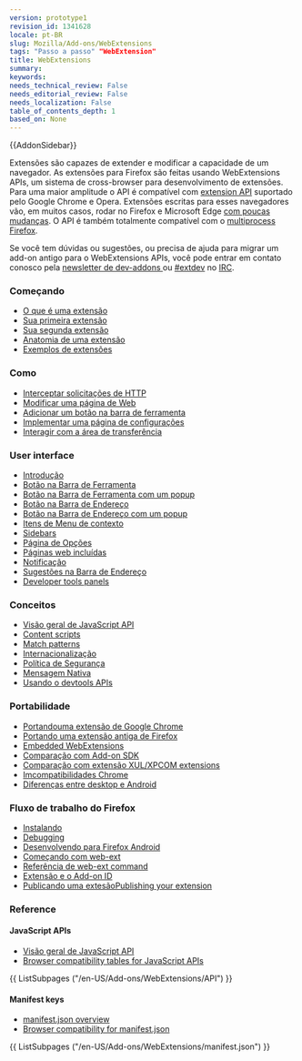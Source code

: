 ```yaml
---
version: prototype1
revision_id: 1341628
locale: pt-BR
slug: Mozilla/Add-ons/WebExtensions
tags: "Passo a passo" "WebExtension"
title: WebExtensions
summary: 
keywords: 
needs_technical_review: False
needs_editorial_review: False
needs_localization: False
table_of_contents_depth: 1
based_on: None
---
```

<div>{{AddonSidebar}}</div>

<p>Extensões são capazes de extender e modificar a capacidade de um navegador. As extensões para Firefox são feitas usando WebExtensions APIs, um sistema de cross-browser para desenvolvimento de extensões. Para uma maior amplitude o API é compatível com <a class="external-icon external" href="https://developer.chrome.com/extensions">extension API</a> suportado pelo Google Chrome e Opera. Extensões escritas para esses navegadores vão, em muitos casos, rodar no Firefox e Microsoft Edge <a href="https://developer.mozilla.org/en-US/Add-ons/WebExtensions/Porting_from_Google_Chrome">com poucas mudanças</a>. O API é também totalmente compatível com o <a href="https://developer.mozilla.org/en-US/Firefox/Multiprocess_Firefox">multiprocess Firefox</a>.</p>

<p>Se você tem dúvidas ou sugestões, ou precisa de ajuda para migrar um add-on antigo para o WebExtensions APIs, você pode entrar em contato conosco pela <a class="external external-icon" href="https://mail.mozilla.org/listinfo/dev-addons">newsletter de dev-addons </a>ou <a href="irc://irc.mozilla.org/extdev">#extdev</a> no <a class="external-icon external" href="https://wiki.mozilla.org/IRC">IRC</a>.</p>

<div class="row topicpage-table">
<div class="section">
<h3 id="Começando">Começando</h3>

<ul>
 <li><a href="https://developer.mozilla.org/pt-BR/Add-ons/WebExtensions/What_are_WebExtensions">O que é uma extensão </a></li>
 <li><a href="/en-US/Add-ons/WebExtensions/Your_first_WebExtension">Sua primeira extensão</a></li>
 <li><a href="/en-US/Add-ons/WebExtensions/Your_second_WebExtension">Sua segunda extensão</a></li>
 <li><a href="/en-US/Add-ons/WebExtensions/Anatomy_of_a_WebExtension">Anatomia de uma extensão</a></li>
 <li><a href="/en-US/Add-ons/WebExtensions/Examples">Exemplos de extensões</a></li>
</ul>

<h3 id="Como">Como</h3>

<ul>
 <li><a href="/en-US/docs/Mozilla/Add-ons/WebExtensions/Intercept_HTTP_requests">Interceptar solicitações de HTTP</a></li>
 <li><a href="/en-US/docs/Mozilla/Add-ons/WebExtensions/Modify_a_web_page">Modificar uma página de Web</a></li>
 <li><a href="/en-US/docs/Mozilla/Add-ons/WebExtensions/Add_a_button_to_the_toolbar">Adicionar um botão na barra de ferramenta</a></li>
 <li><a href="/en-US/docs/Mozilla/Add-ons/WebExtensions/Implement_a_settings_page">Implementar uma página de configurações</a></li>
 <li><a href="/en-US/docs/Mozilla/Add-ons/WebExtensions/Interact_with_the_clipboard">Interagir com a área de transferência</a></li>
</ul>

<h3 id="User_interface">User interface</h3>

<ul>
 <li><a href="/en-US/docs/Mozilla/Add-ons/WebExtensions/user_interface">Introdução</a></li>
 <li><a href="/en-US/docs/Mozilla/Add-ons/WebExtensions/user_interface/Browser_action">Botão na Barra de Ferramenta</a></li>
 <li><a href="/en-US/docs/Mozilla/Add-ons/WebExtensions/user_interface/Popups">Botão na Barra de Ferramenta com um popup</a></li>
 <li><a href="/en-US/docs/Mozilla/Add-ons/WebExtensions/user_interface/Page_actions">Botão na Barra de Endereço</a></li>
 <li><a href="/en-US/docs/Mozilla/Add-ons/WebExtensions/user_interface/Popups">Botão na Barra de Endereço com um popup</a></li>
 <li><a href="/en-US/docs/Mozilla/Add-ons/WebExtensions/user_interface/Context_menu_items">Itens de Menu de contexto</a></li>
 <li><a href="/en-US/docs/Mozilla/Add-ons/WebExtensions/user_interface/Sidebars">Sidebars</a></li>
 <li><a href="/en-US/docs/Mozilla/Add-ons/WebExtensions/user_interface/Options_pages">Página de Opções</a></li>
 <li><a href="/en-US/docs/Mozilla/Add-ons/WebExtensions/user_interface/Bundled_web_pages">Páginas web incluídas</a></li>
 <li><a href="/en-US/docs/Mozilla/Add-ons/WebExtensions/user_interface/Notifications">Notificação</a></li>
 <li><a href="/en-US/docs/Mozilla/Add-ons/WebExtensions/user_interface/Omnibox">Sugestões na Barra de Endereço</a></li>
 <li><a href="/en-US/docs/Mozilla/Add-ons/WebExtensions/user_interface/devtools_panels">Developer tools panels</a></li>
</ul>

<h3 id="Conceitos">Conceitos</h3>

<ul>
 <li><a href="/en-US/docs/Mozilla/Add-ons/WebExtensions/API">Visão geral de JavaScript API</a></li>
 <li><a href="/en-US/Add-ons/WebExtensions/Content_scripts">Content scripts</a></li>
 <li><a href="/en-US/Add-ons/WebExtensions/Match_patterns">Match patterns</a></li>
 <li><a href="/en-US/docs/Mozilla/Add-ons/WebExtensions/Internationalization">Internacionalização</a></li>
 <li><a href="/en-US/docs/Mozilla/Add-ons/WebExtensions/Content_Security_Policy">Política de Segurança</a></li>
 <li><a href="/en-US/docs/Mozilla/Add-ons/WebExtensions/Native_messaging">Mensagem Nativa</a></li>
 <li><a href="/en-US/docs/Mozilla/Add-ons/WebExtensions/Using_the_devtools_APIs">Usando o devtools APIs</a></li>
</ul>

<h3 id="Portabilidade">Portabilidade</h3>

<ul>
 <li><a href="/en-US/docs/Mozilla/Add-ons/WebExtensions/Porting_a_legacy_Firefox_add-on">Portandouma extensão de Google Chrome</a></li>
 <li><a href="/en-US/docs/Mozilla/Add-ons/WebExtensions/Porting_a_legacy_Firefox_add-on">Portando uma extensão antiga de Firefox </a></li>
 <li><a href="/en-US/docs/Mozilla/Add-ons/WebExtensions/Embedded_WebExtensions">Embedded WebExtensions</a></li>
 <li><a href="/en-US/docs/Mozilla/Add-ons/WebExtensions/Comparison_with_the_Add-on_SDK">Comparação com Add-on SDK</a></li>
 <li><a href="/en-US/docs/Mozilla/Add-ons/WebExtensions/Comparison_with_XUL_XPCOM_extensions">Comparação com extensão XUL/XPCOM extensions</a></li>
 <li><a href="/en-US/docs/Mozilla/Add-ons/WebExtensions/Chrome_incompatibilities">Imcompatibilidades Chrome</a></li>
 <li><a href="/en-US/docs/Mozilla/Add-ons/WebExtensions/Differences_between_desktop_and_Android">Diferenças entre desktop e Android</a></li>
</ul>

<h3 id="Fluxo_de_trabalho_do_Firefox">Fluxo de trabalho do Firefox</h3>

<ul>
 <li><a href="/en-US/Add-ons/WebExtensions/Temporary_Installation_in_Firefox">Instalando</a></li>
 <li><a href="/en-US/Add-ons/WebExtensions/Debugging">Debugging</a></li>
 <li><a href="/en-US/docs/Mozilla/Add-ons/WebExtensions/Developing_WebExtensions_for_Firefox_for_Android">Desenvolvendo para Firefox Android</a></li>
 <li><a href="/en-US/docs/Mozilla/Add-ons/WebExtensions/Getting_started_with_web-ext">Começando com web-ext</a></li>
 <li><a href="/en-US/docs/Mozilla/Add-ons/WebExtensions/web-ext_command_reference">Referência de web-ext command</a></li>
 <li><a href="/en-US/docs/Mozilla/Add-ons/WebExtensions/WebExtensions_and_the_Add-on_ID">Extensão e o Add-on ID</a></li>
 <li><a href="/en-US/docs/Mozilla/Add-ons/WebExtensions/Publishing_your_WebExtension">Publicando uma extesãoPublishing your extension</a></li>
</ul>
</div>

<div class="section">
<h3 id="Reference">Reference</h3>

<h4 id="JavaScript_APIs">JavaScript APIs</h4>

<ul>
 <li><a href="/en-US/docs/Mozilla/Add-ons/WebExtensions/API">Visão geral de JavaScript API </a></li>
 <li><a href="/en-US/Add-ons/WebExtensions/Browser_support_for_JavaScript_APIs">Browser compatibility tables for JavaScript APIs</a></li>
</ul>

<div class="twocolumns">{{ ListSubpages ("/en-US/Add-ons/WebExtensions/API") }}</div>

<h4 id="Manifest_keys">Manifest keys</h4>

<ul>
 <li><a href="/en-US/docs/Mozilla/Add-ons/WebExtensions/manifest.json">manifest.json overview</a></li>
 <li><a href="/en-US/docs/Mozilla/Add-ons/WebExtensions/Browser_compatibility_for_manifest.json">Browser compatibility for manifest.json</a></li>
</ul>

<div class="twocolumns">{{ ListSubpages ("/en-US/Add-ons/WebExtensions/manifest.json") }}</div>
</div>
</div>

